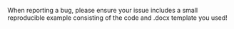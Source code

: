 When reporting a bug, please ensure your issue includes a small reproducible example consisting of the code and .docx template you used!
